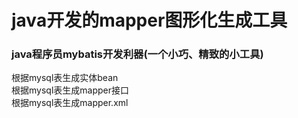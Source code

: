 # java开发的mapper图形化生成工具


### java程序员mybatis开发利器(一个小巧、精致的小工具)

根据mysql表生成实体bean  
根据mysql表生成mapper接口  
根据mysql表生成mapper.xml  
 
